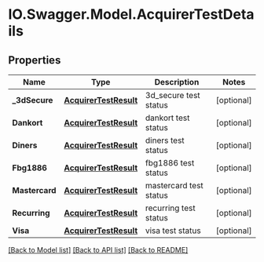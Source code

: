 # IO.Swagger.Model.AcquirerTestDetails
## Properties

Name | Type | Description | Notes
------------ | ------------- | ------------- | -------------
**_3dSecure** | [**AcquirerTestResult**](AcquirerTestResult.md) | 3d_secure test status | [optional] 
**Dankort** | [**AcquirerTestResult**](AcquirerTestResult.md) | dankort test status | [optional] 
**Diners** | [**AcquirerTestResult**](AcquirerTestResult.md) | diners test status | [optional] 
**Fbg1886** | [**AcquirerTestResult**](AcquirerTestResult.md) | fbg1886 test status | [optional] 
**Mastercard** | [**AcquirerTestResult**](AcquirerTestResult.md) | mastercard test status | [optional] 
**Recurring** | [**AcquirerTestResult**](AcquirerTestResult.md) | recurring test status | [optional] 
**Visa** | [**AcquirerTestResult**](AcquirerTestResult.md) | visa test status | [optional] 

[[Back to Model list]](../README.md#documentation-for-models) [[Back to API list]](../README.md#documentation-for-api-endpoints) [[Back to README]](../README.md)

